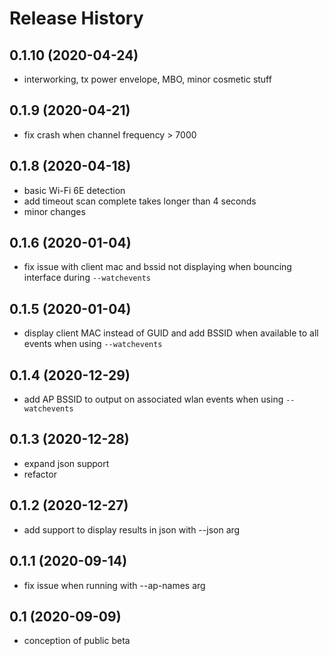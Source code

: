 Release History
===============

0.1.10 (2020-04-24)
-------------------

- interworking, tx power envelope, MBO, minor cosmetic stuff

0.1.9 (2020-04-21)
------------------

- fix crash when channel frequency > 7000
  
0.1.8 (2020-04-18)
------------------

- basic Wi-Fi 6E detection
- add timeout scan complete takes longer than 4 seconds
- minor changes

0.1.6 (2020-01-04)
------------------

- fix issue with client mac and bssid not displaying when bouncing interface during `--watchevents`

0.1.5 (2020-01-04)
------------------

- display client MAC instead of GUID and add BSSID when available to all events when using `--watchevents`

0.1.4 (2020-12-29)
------------------

- add AP BSSID to output on associated wlan events when using `--watchevents`

0.1.3 (2020-12-28)
------------------

- expand json support
- refactor

0.1.2 (2020-12-27)
------------------

- add support to display results in json with --json arg

0.1.1 (2020-09-14)
------------------

- fix issue when running with --ap-names arg

0.1 (2020-09-09)
------------------

- conception of public beta
